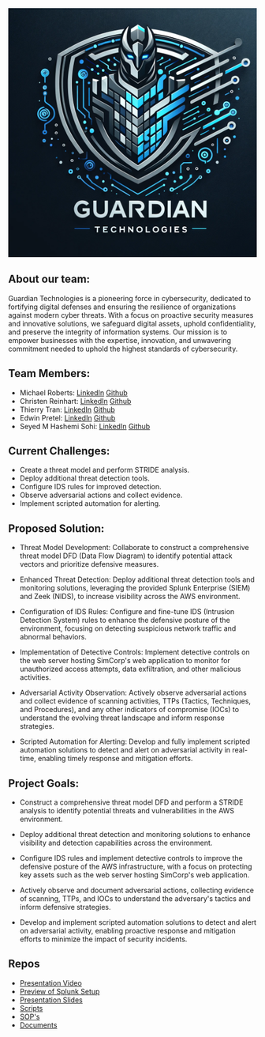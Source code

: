 <center>
  <img src="https://github.com/Guardian-Techonologies/Documents/blob/main/Guardian%20Technologies%20Avarta.png">
</center>

## About our team:

Guardian Technologies is a pioneering force in cybersecurity, dedicated to fortifying digital defenses and ensuring the resilience of organizations against modern cyber threats. With a focus on proactive security measures and innovative solutions, we safeguard digital assets, uphold confidentiality, and preserve the integrity of information systems. Our mission is to empower businesses with the expertise, innovation, and unwavering commitment needed to uphold the highest standards of cybersecurity.

## Team Members:
- Michael Roberts: [LinkedIn](www.linkedin.com/in/michael-roberts33) [Github](https://github.com/Mjroberts7)
- Christen Reinhart: [LinkedIn](https://www.linkedin.com/in/christen-reinhart/) [Github](https://github.com/christen-reinhart)
- Thierry Tran: [LinkedIn](https://www.linkedin.com/in/thierry-tran-703400265/) [Github](https://github.com/thierrytuantran)
- Edwin Pretel: [LinkedIn](https://www.linkedin.com/in/preteledwin/) [Github](https://github.com/EdInTech23)
- Seyed M Hashemi Sohi: [LinkedIn](https://www.linkedin.com/in/seyed-sohi/) [Github](https://github.com/armoon1)
## Current Challenges:
* Create a threat model and perform STRIDE analysis.
* Deploy additional threat detection tools.
* Configure IDS rules for improved detection.
* Observe adversarial actions and collect evidence.
* Implement scripted automation for alerting.

## Proposed Solution:
* Threat Model Development: Collaborate to construct a comprehensive threat model DFD (Data Flow Diagram) to identify potential attack vectors and prioritize defensive measures.

* Enhanced Threat Detection: Deploy additional threat detection tools and monitoring solutions, leveraging the provided Splunk Enterprise (SIEM) and Zeek (NIDS), to increase visibility across the AWS environment.

* Configuration of IDS Rules: Configure and fine-tune IDS (Intrusion Detection System) rules to enhance the defensive posture of the environment, focusing on detecting suspicious network traffic and abnormal behaviors.

* Implementation of Detective Controls: Implement detective controls on the web server hosting SimCorp's web application to monitor for unauthorized access attempts, data exfiltration, and other malicious activities.

* Adversarial Activity Observation: Actively observe adversarial actions and collect evidence of scanning activities, TTPs (Tactics, Techniques, and Procedures), and any other indicators of compromise (IOCs) to understand the evolving threat landscape and inform response strategies.

* Scripted Automation for Alerting: Develop and fully implement scripted automation solutions to detect and alert on adversarial activity in real-time, enabling timely response and mitigation efforts.

## Project Goals:
* Construct a comprehensive threat model DFD and perform a STRIDE analysis to identify potential threats and vulnerabilities in the AWS environment.

* Deploy additional threat detection and monitoring solutions to enhance visibility and detection capabilities across the environment.

* Configure IDS rules and implement detective controls to improve the defensive posture of the AWS infrastructure, with a focus on protecting key assets such as the web server hosting SimCorp's web application.

* Actively observe and document adversarial actions, collecting evidence of scanning, TTPs, and IOCs to understand the adversary's tactics and inform defensive strategies.

* Develop and implement scripted automation solutions to detect and alert on adversarial activity, enabling proactive response and mitigation efforts to minimize the impact of security incidents.

## Repos
- [Presentation Video](https://github.com/Guardian-Techonologies/Presentation-Video)
- [Preview of Splunk Setup](https://github.com/Guardian-Techonologies/Splunk_Preview)
- [Presentation Slides](https://github.com/Guardian-Techonologies/Presentation-Slides)
- [Scripts](https://github.com/Guardian-Techonologies/Scripts)
- [SOP's](https://github.com/Guardian-Techonologies/SOPs)
- [Documents](https://github.com/Guardian-Techonologies/Documents)
